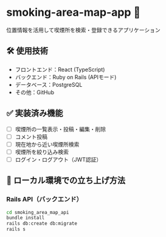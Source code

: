 # smoking-area-map-app 🚬

位置情報を活用して喫煙所を検索・登録できるアプリケーション

## 🛠 使用技術

- フロントエンド：React (TypeScript)
- バックエンド：Ruby on Rails (APIモード)
- データベース：PostgreSQL
- その他：GitHub

## ✅ 実装済み機能

- [ ] 喫煙所の一覧表示・投稿・編集・削除
- [ ] コメント投稿
- [ ] 現在地から近い喫煙所検索
- [ ] 喫煙所を絞り込み検索
- [ ] ログイン・ログアウト（JWT認証）

## 🔧 ローカル環境での立ち上げ方法

### Rails API（バックエンド）
```bash
cd smoking_area_map_api
bundle install
rails db:create db:migrate
rails s
